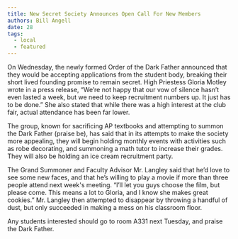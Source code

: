 ```yaml
---
title: New Secret Society Announces Open Call For New Members
authors: Bill Angell
date: 28
tags:
  - local
  - featured
---
```


On Wednesday, the newly formed Order of the Dark Father announced that they would be accepting applications from the student body, breaking their short lived founding promise to remain secret. High Priestess Gloria Motley wrote in a press release, “We’re not happy that our vow of silence hasn’t even lasted a week, but we need to keep recruitment numbers up. It just has to be done.” She also stated that while there was a high interest at the club fair, actual attendance has been far lower.

The group, known for sacrificing AP textbooks and attempting to summon the Dark Father (praise be), has said that in its attempts to make the society more appealing, they will begin holding monthly events with activities such as robe decorating, and summoning a math tutor to increase their grades. They will also be holding an ice cream recruitment party.

The Grand Summoner and Faculty Advisor Mr. Langley said that he’d love to see some new faces, and that he’s willing to play a movie if more than three people attend next week's meeting. “I’ll let you guys choose the film, but please come. This means a lot to Gloria, and I know she makes great cookies.” Mr. Langley then attempted to disappear by throwing a handful of dust, but only succeeded in making a mess on his classroom floor.

Any students interested should go to room A331 next Tuesday, and praise the Dark Father.
